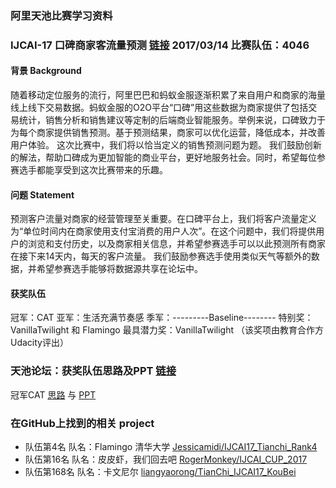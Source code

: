 ### 阿里天池比赛学习资料

### IJCAI-17 口碑商家客流量预测 [链接](https://tianchi.aliyun.com/competition/introduction.htm?raceId=231591) 2017/03/14  比赛队伍：4046

#### 背景 Background
随着移动定位服务的流行，阿里巴巴和蚂蚁金服逐渐积累了来自用户和商家的海量线上线下交易数据。蚂蚁金服的O2O平台“口碑”用这些数据为商家提供了包括交易统计，销售分析和销售建议等定制的后端商业智能服务。举例来说，口碑致力于为每个商家提供销售预测。基于预测结果，商家可以优化运营，降低成本，并改善用户体验。
这次比赛中，我们将以恰当定义的销售预测问题为题。 我们鼓励创新的解法，帮助口碑成为更加智能的商业平台，更好地服务社会。同时，希望每位参赛选手都能享受到这次比赛带来的乐趣。
#### 问题 Statement
预测客户流量对商家的经营管理至关重要。在口碑平台上，我们将客户流量定义为“单位时间内在商家使用支付宝消费的用户人次”。在这个问题中，我们将提供用户的浏览和支付历史，以及商家相关信息，并希望参赛选手可以以此预测所有商家在接下来14天内，每天的客户流量。
我们鼓励参赛选手使用类似天气等额外的数据，并希望参赛选手能够将数据源共享在论坛中。

#### 获奖队伍
冠军：CAT
亚军：生活充满节奏感 
季军：---------Baseline--------
特别奖：VanillaTwilight 和 Flamingo
最具潜力奖：VanillaTwilight （该奖项由教育合作方Udacity评出）

### 天池论坛：获奖队伍思路及PPT [链接](https://tianchi.aliyun.com/competition/new_articleDetail.html?postsId=2525&from=singlemessage)
冠军CAT [思路](https://gitlab.tianchi.aliyun.com/race231591/gitlab-u2323) 与 [PPT](https://tianchi.aliyun.com/competition/new_articleDetail.html?spm=5176.9876270.0.0.5561bfeaslNequ&raceId=231591&postsId=2409)

### 在GitHub上找到的相关 project
* 队伍第4名 队名：Flamingo 清华大学 [Jessicamidi/IJCAI17_Tianchi_Rank4](https://github.com/Jessicamidi/IJCAI17_Tianchi_Rank4)
* 队伍第16名 队名：皮皮虾，我们回去吧 [RogerMonkey/IJCAI_CUP_2017](https://github.com/RogerMonkey/IJCAI_CUP_2017)
* 队伍第168名 队名：卡文尼尔 [liangyaorong/TianChi_IJCAI17_KouBei](https://github.com/liangyaorong/TianChi_IJCAI17_KouBei)



